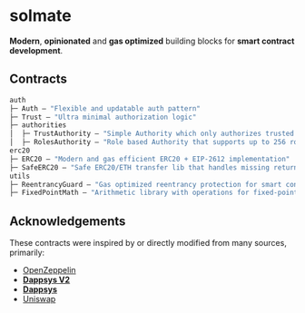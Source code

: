 # solmate

**Modern**, **opinionated** and **gas optimized** building blocks for **smart contract development**.

## Contracts

```ml
auth
├─ Auth — "Flexible and updatable auth pattern"
├─ Trust — "Ultra minimal authorization logic"
├─ authorities
│  ├─ TrustAuthority — "Simple Authority which only authorizes trusted users"
│  ├─ RolesAuthority — "Role based Authority that supports up to 256 roles"
erc20
├─ ERC20 — "Modern and gas efficient ERC20 + EIP-2612 implementation"
├─ SafeERC20 — "Safe ERC20/ETH transfer lib that handles missing return values"
utils
├─ ReentrancyGuard — "Gas optimized reentrancy protection for smart contracts"
├─ FixedPointMath — "Arithmetic library with operations for fixed-point numbers"
```

## Acknowledgements

These contracts were inspired by or directly modified from many sources, primarily:

- [OpenZeppelin](https://github.com/OpenZeppelin/openzeppelin-contracts)
- **[Dappsys V2](https://github.com/dapp-org/dappsys-v2)**
- **[Dappsys](https://github.com/dapphub/dappsys)**
- [Uniswap](https://github.com/Uniswap/uniswap-lib)
